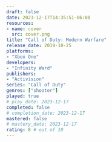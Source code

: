 ```yaml
---
draft: false
date: 2023-12-17T14:35:51-06:00
resources:
- name: cover
  src: cover.png
title: "Call of Duty: Modern Warfare"
release_date: 2019-10-25
platforms:
- "Xbox One"
developers: 
- "Infinity Ward"
publishers:
- "Activision"
series: "Call of Duty"
genres: ["shooter"]
played: true
# play_date: 2023-12-17
completed: false
# completion_date: 2023-12-17
mastered: false
# mastery_date: 2023-12-17
rating: 8 # out of 10
---
```


